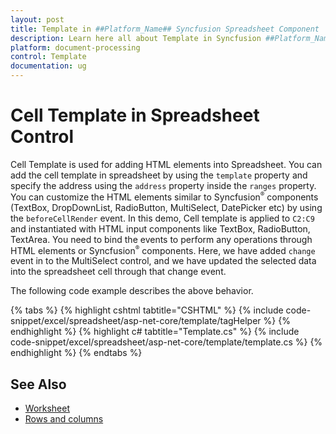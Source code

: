 ```yaml
---
layout: post
title: Template in ##Platform_Name## Syncfusion Spreadsheet Component
description: Learn here all about Template in Syncfusion ##Platform_Name## Spreadsheet component of Syncfusion Essential JS 2 and more.
platform: document-processing
control: Template
documentation: ug
---
```



# Cell Template in Spreadsheet Control

Cell Template is used for adding HTML elements into Spreadsheet. You can add the cell template in spreadsheet by using the `template` property and specify the address using the `address` property inside the `ranges` property. You can customize the HTML elements similar to Syncfusion<sup style="font-size:70%">&reg;</sup> components (TextBox, DropDownList, RadioButton, MultiSelect, DatePicker etc) by using the `beforeCellRender` event. In this demo, Cell template is applied to `C2:C9` and instantiated with HTML input components like TextBox, RadioButton, TextArea. You need to bind the events to perform any operations through HTML elements or Syncfusion<sup style="font-size:70%">&reg;</sup> components. Here, we have added `change` event in to the MultiSelect control, and we have updated the selected data into the spreadsheet cell through that change event.

The following code example describes the above behavior.

{% tabs %}
{% highlight cshtml tabtitle="CSHTML" %}
{% include code-snippet/excel/spreadsheet/asp-net-core/template/tagHelper %}
{% endhighlight %}
{% highlight c# tabtitle="Template.cs" %}
{% include code-snippet/excel/spreadsheet/asp-net-core/template/template.cs %}
{% endhighlight %}
{% endtabs %}



## See Also

* [Worksheet](./worksheet)
* [Rows and columns](./rows-and-columns)